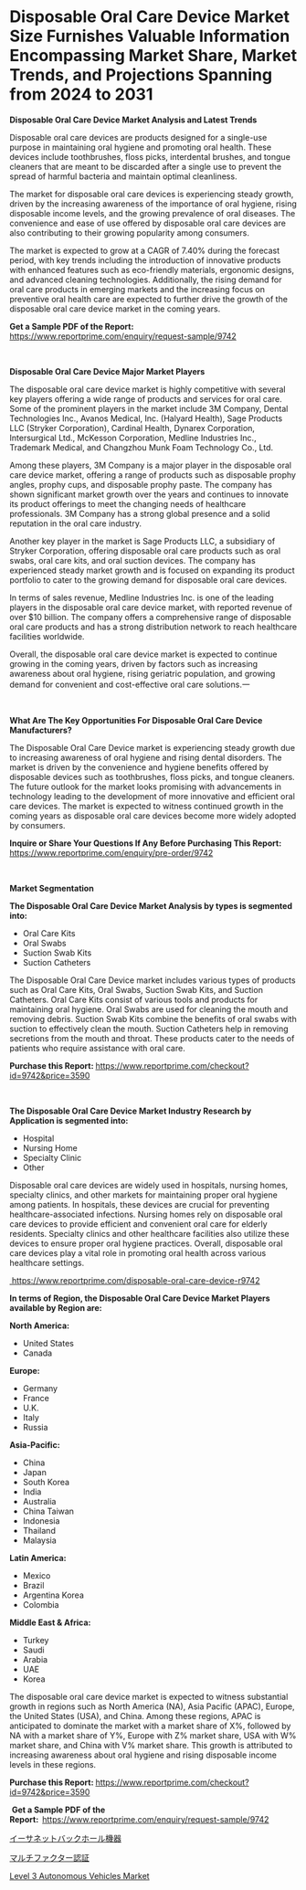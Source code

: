 <p><h1>Disposable Oral Care Device Market Size Furnishes Valuable Information Encompassing Market Share, Market Trends, and Projections Spanning from 2024 to 2031</h1></p><p><strong>Disposable Oral Care Device Market Analysis and Latest Trends</strong></p>
<p><p>Disposable oral care devices are products designed for a single-use purpose in maintaining oral hygiene and promoting oral health. These devices include toothbrushes, floss picks, interdental brushes, and tongue cleaners that are meant to be discarded after a single use to prevent the spread of harmful bacteria and maintain optimal cleanliness.</p><p>The market for disposable oral care devices is experiencing steady growth, driven by the increasing awareness of the importance of oral hygiene, rising disposable income levels, and the growing prevalence of oral diseases. The convenience and ease of use offered by disposable oral care devices are also contributing to their growing popularity among consumers.</p><p>The market is expected to grow at a CAGR of 7.40% during the forecast period, with key trends including the introduction of innovative products with enhanced features such as eco-friendly materials, ergonomic designs, and advanced cleaning technologies. Additionally, the rising demand for oral care products in emerging markets and the increasing focus on preventive oral health care are expected to further drive the growth of the disposable oral care device market in the coming years.</p></p>
<p><strong>Get a Sample PDF of the Report:&nbsp;</strong> <a href="https://www.reportprime.com/enquiry/request-sample/9742">https://www.reportprime.com/enquiry/request-sample/9742</a></p>
<p>&nbsp;</p>
<p><strong>Disposable Oral Care Device Major Market Players</strong></p>
<p><p>The disposable oral care device market is highly competitive with several key players offering a wide range of products and services for oral care. Some of the prominent players in the market include 3M Company, Dental Technologies Inc., Avanos Medical, Inc. (Halyard Health), Sage Products LLC (Stryker Corporation), Cardinal Health, Dynarex Corporation, Intersurgical Ltd., McKesson Corporation, Medline Industries Inc., Trademark Medical, and Changzhou Munk Foam Technology Co., Ltd.</p><p>Among these players, 3M Company is a major player in the disposable oral care device market, offering a range of products such as disposable prophy angles, prophy cups, and disposable prophy paste. The company has shown significant market growth over the years and continues to innovate its product offerings to meet the changing needs of healthcare professionals. 3M Company has a strong global presence and a solid reputation in the oral care industry.</p><p>Another key player in the market is Sage Products LLC, a subsidiary of Stryker Corporation, offering disposable oral care products such as oral swabs, oral care kits, and oral suction devices. The company has experienced steady market growth and is focused on expanding its product portfolio to cater to the growing demand for disposable oral care devices.</p><p>In terms of sales revenue, Medline Industries Inc. is one of the leading players in the disposable oral care device market, with reported revenue of over $10 billion. The company offers a comprehensive range of disposable oral care products and has a strong distribution network to reach healthcare facilities worldwide.</p><p>Overall, the disposable oral care device market is expected to continue growing in the coming years, driven by factors such as increasing awareness about oral hygiene, rising geriatric population, and growing demand for convenient and cost-effective oral care solutions.一</p></p>
<p>&nbsp;</p>
<p><strong>What Are The Key Opportunities For Disposable Oral Care Device Manufacturers?</strong></p>
<p><p>The Disposable Oral Care Device market is experiencing steady growth due to increasing awareness of oral hygiene and rising dental disorders. The market is driven by the convenience and hygiene benefits offered by disposable devices such as toothbrushes, floss picks, and tongue cleaners. The future outlook for the market looks promising with advancements in technology leading to the development of more innovative and efficient oral care devices. The market is expected to witness continued growth in the coming years as disposable oral care devices become more widely adopted by consumers.</p></p>
<p><strong>Inquire or Share Your Questions If Any Before Purchasing This Report:</strong> <a href="https://www.reportprime.com/enquiry/pre-order/9742">https://www.reportprime.com/enquiry/pre-order/9742</a></p>
<p>&nbsp;</p>
<p><strong>Market Segmentation</strong></p>
<p><strong>The Disposable Oral Care Device Market Analysis by types is segmented into:</strong></p>
<p><ul><li>Oral Care Kits</li><li>Oral Swabs</li><li>Suction Swab Kits</li><li>Suction Catheters</li></ul></p>
<p><p>The Disposable Oral Care Device market includes various types of products such as Oral Care Kits, Oral Swabs, Suction Swab Kits, and Suction Catheters. Oral Care Kits consist of various tools and products for maintaining oral hygiene. Oral Swabs are used for cleaning the mouth and removing debris. Suction Swab Kits combine the benefits of oral swabs with suction to effectively clean the mouth. Suction Catheters help in removing secretions from the mouth and throat. These products cater to the needs of patients who require assistance with oral care.</p></p>
<p><strong>Purchase this Report:&nbsp;</strong><a href="https://www.reportprime.com/checkout?id=9742&price=3590">https://www.reportprime.com/checkout?id=9742&price=3590</a></p>
<p>&nbsp;</p>
<p><strong>The Disposable Oral Care Device Market Industry Research by Application is segmented into:</strong></p>
<p><ul><li>Hospital</li><li>Nursing Home</li><li>Specialty Clinic</li><li>Other</li></ul></p>
<p><p>Disposable oral care devices are widely used in hospitals, nursing homes, specialty clinics, and other markets for maintaining proper oral hygiene among patients. In hospitals, these devices are crucial for preventing healthcare-associated infections. Nursing homes rely on disposable oral care devices to provide efficient and convenient oral care for elderly residents. Specialty clinics and other healthcare facilities also utilize these devices to ensure proper oral hygiene practices. Overall, disposable oral care devices play a vital role in promoting oral health across various healthcare settings.</p></p>
<p><a href="https://www.reportprime.com/disposable-oral-care-device-r9742">&nbsp;https://www.reportprime.com/disposable-oral-care-device-r9742</a></p>
<p><strong>In terms of Region, the Disposable Oral Care Device Market Players available by Region are:</strong></p>
<p>
    <p> <strong> North America: </strong>
        <ul>
            <li>United States</li>
            <li>Canada</li>
        </ul>
        </p> 
    <p> <strong> Europe: </strong>
        <ul>
            <li>Germany</li>
            <li>France</li>
            <li>U.K.</li>
            <li>Italy</li>
            <li>Russia</li>
        </ul>
        </p> 
    <p> <strong> Asia-Pacific: </strong>
        <ul>
            <li>China</li>
            <li>Japan</li>
            <li>South Korea</li>
            <li>India</li>
            <li>Australia</li>
            <li>China Taiwan</li>
            <li>Indonesia</li>
            <li>Thailand</li>
            <li>Malaysia</li>
        </ul>
        </p> 
    <p> <strong> Latin America: </strong>
        <ul>
            <li>Mexico</li>
            <li>Brazil</li>
            <li>Argentina Korea</li>
            <li>Colombia</li>
        </ul>
        </p> 
    <p> <strong> Middle East & Africa: </strong>
        <ul>
            <li>Turkey</li>
            <li>Saudi</li>
            <li>Arabia</li>
            <li>UAE</li>
            <li>Korea</li>
        </ul>
    </p>
    </p>
<p><p>The disposable oral care device market is expected to witness substantial growth in regions such as North America (NA), Asia Pacific (APAC), Europe, the United States (USA), and China. Among these regions, APAC is anticipated to dominate the market with a market share of X%, followed by NA with a market share of Y%, Europe with Z% market share, USA with W% market share, and China with V% market share. This growth is attributed to increasing awareness about oral hygiene and rising disposable income levels in these regions.</p></p>
<p><strong>Purchase this Report: </strong><a href="https://www.reportprime.com/checkout?id=9742&price=3590">https://www.reportprime.com/checkout?id=9742&price=3590</a></p>
<p>&nbsp;<strong>Get a Sample PDF of the Report:&nbsp;&nbsp;</strong><a href="https://www.reportprime.com/enquiry/request-sample/9742">https://www.reportprime.com/enquiry/request-sample/9742</a></p>
<p><strong></strong></p>
<p><p><a href="https://github.com/ddwcuskozol07187/Market-Research-Report-List-2/blob/main/516339985036.md">イーサネットバックホール機器</a></p><p><a href="https://github.com/LeoraEber/Market-Research-Report-List-1/blob/main/166286378876.md">マルチファクター認証</a></p><p><a href="https://view.publitas.com/reportprime-1/level-3-autonomous-vehicles-market-share-evolution-and-market-growth-trends-2024-2031/">Level 3 Autonomous Vehicles Market</a></p></p>